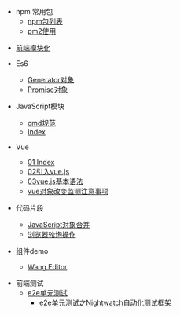 * npm 常用包
	- [npm包列表](前端技术/npmlib/常用列表.md)
	- [pm2使用](前端技术/npmlib/pm2.md)
	

- [前端模块化](前端技术/前端模块化规范/readme.md)


* Es6
  - [Generator对象](前端技术/JavaScript/es6/Generator对象/index.md)
  - [Promise对象](前端技术/JavaScript/es6/Promise对象/index2.md)
* JavaScript模块
  - [cmd规范](前端技术/JavaScript/JavaScript模块/cmd规范.md)
  - [Index](前端技术/JavaScript/JavaScript模块/index.md)
  
  
* Vue
    - [01 Index](前端技术/JavaScript/vue/01index.md)
    - [02引入vue.js](前端技术/JavaScript/vue/02引入vue.js.md)
    - [03vue.js基本语法](前端技术/JavaScript/vue/03vue.js基本语法.md)
    - [vue对象改变监测注意事项](前端技术/JavaScript/vue/vue对象改变监测注意事项.md)
* 代码片段
    - [JavaScript对象合并](前端技术/JavaScript/代码片段/JavaScript对象合并/readme.md)
    - [浏览器轮询操作](前端技术/JavaScript/代码片段/浏览器轮询操作.md)
* 组件demo
    - [Wang Editor](前端技术/JavaScript/组件demo/富文本编辑器/wangEditor/index.md)  
- 前端测试
  - [e2e单元测试](前端技术/前端测试/e2e单元测试/e2e单元测试.md)
    - [e2e单元测试之Nightwatch自动化测试框架](前端技术/前端测试/e2e单元测试/e2e单元测试之Nightwatch自动化测试框架.md)


